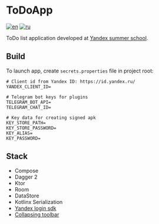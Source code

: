 # ToDoApp

[![en](https://img.shields.io/badge/lang-en-blue.svg)](README.md)
[![ru](https://img.shields.io/badge/lang-ru-red.svg)](README.ru.md)

ToDo list application developed at [Yandex summer school](https://yandex.ru/yaintern/schools/mobile).

## Build

To launch app, create `secrets.properties` file in project root:

```properties
# Client id from Yandex ID: https://id.yandex.ru/
YANDEX_CLIENT_ID=

# Telegram bot keys for plugins
TELEGRAM_BOT_API=
TELEGRAM_CHAT_ID=

# Key data for creating signed apk
KEY_STORE_PATH=
KEY_STORE_PASSWORD=
KEY_ALIAS=
KEY_PASSWORD=
```

## Stack

- Compose
- Dagger 2
- Ktor
- Room
- DataStore
- Kotlinx Serialization
- [Yandex login sdk](https://yandex.ru/dev/id/doc/ru/mobileauthsdk/about)
- [Collapsing toolbar](https://github.com/onebone/compose-collapsing-toolbar)